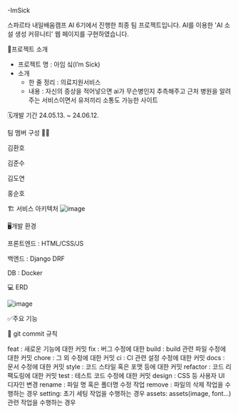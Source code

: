-ImSick

스파르타 내일배움캠프 AI 6기에서 진행한 최종 팀 프로젝트입니다. AI를 이용한 'AI 소설 생성 커뮤니티' 웹 페이지를 구현하였습니다.

📝프로젝트 소개
- 프로젝트 명 : 아임 싴(I’m Sick)
- 소개
    - 한 줄 정리 : 의료지원서비스
    - 내용 : 자신의 증상을 적어넣으면 ai가 무슨병인지 추측해주고 근처 병원을 알려주는 서비스이면서 유저끼리 소통도 가능한 사이트

🗓️개발 기간
24.05.13. ~ 24.06.12.

팀 멤버 구성 🧑‍💻

김환호

김준수

김도연

홍순호

🏗️ 서비스 아키텍처
![image](https://github.com/daengdaengjoa/12-final/assets/153525460/6ede733d-65e8-4337-9bcf-84649a6eb78a)


🖥️개발 환경

프론트엔드 : HTML/CSS/JS

백엔드 : Django DRF

DB : Docker

💻 ERD

![image](https://github.com/daengdaengjoa/12-final/assets/153525460/42616a69-32f9-4b71-bd68-e4b2326b87e0)



✅주요 기능




🌟 git commit 규칙

feat : 새로운 기능에 대한 커밋
fix : 버그 수정에 대한
build : build 관련 파일 수정에 대한 커밋
chore : 그 외 수정에 대한 커밋
ci : CI 관련 설정 수정에 대한 커밋
docs : 문서 수정에 대한 커밋
style : 코드 스타일 혹은 포맷 등에 대한 커밋
refactor : 코드 리팩도링에 대한 커밋
test : 테스트 코드 수정에 대한 커밋
design : CSS 등 사용자 UI 디자인 변경
rename : 파일 명 혹은 폴더명 수정 작업
remove : 파일의 삭제 작업을 수행하는 경우
setting: 초기 세팅 작업을 수행하는 경우
assets: assets(image, font...) 관련 작업을 수행하는 경우
